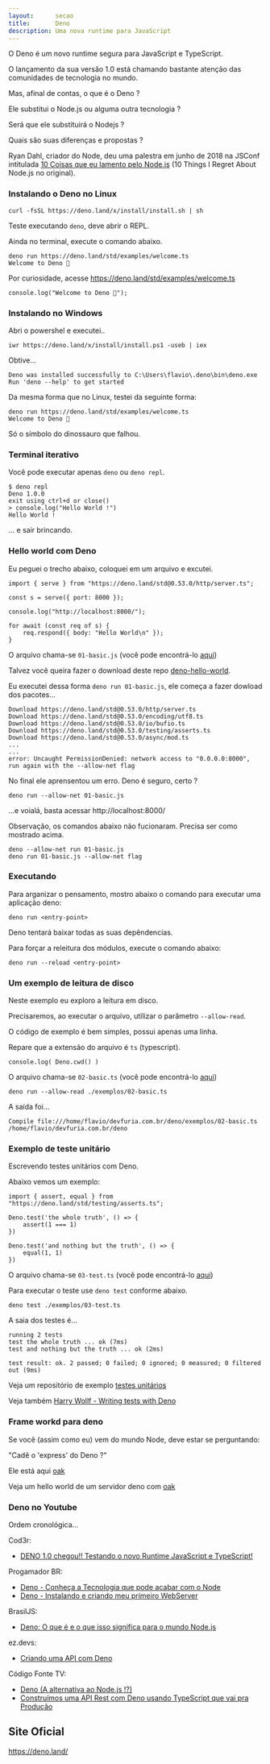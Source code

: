 ```yaml
---
layout:      secao
title:       Deno
description: Uma nova runtime para JavaScript
---
```


O Deno é um novo runtime segura para JavaScript e TypeScript.

O lançamento da sua versão 1.0 está chamando bastante atenção das comunidades de tecnologia no mundo.

Mas, afinal de contas, o que é o Deno ?

Ele substitui o Node.js ou alguma outra tecnologia ?

Será que ele substituirá o Nodejs ?

Quais são suas diferenças e propostas ?

Ryan Dahl, criador do Node, deu uma palestra em junho de 2018 na JSConf intitulada
[10 Coisas que eu lamento pelo Node.js](https://www.youtube.com/watch?v=M3BM9TB-8yA)
(10 Things I Regret About Node.js no original).



### Instalando o Deno no Linux

    curl -fsSL https://deno.land/x/install/install.sh | sh

Teste executando `deno`, deve abrir o REPL.

Ainda no terminal, execute o comando abaixo.

    deno run https://deno.land/std/examples/welcome.ts
    Welcome to Deno 🦕

Por curiosidade, acesse https://deno.land/std/examples/welcome.ts

    console.log("Welcome to Deno 🦕");



### Instalando no Windows

Abri o powershel e executei..

    iwr https://deno.land/x/install/install.ps1 -useb | iex

Obtive...

    Deno was installed successfully to C:\Users\flavio\.deno\bin\deno.exe
    Run 'deno --help' to get started

Da mesma forma que no Linux, testei da seguinte forma:

    deno run https://deno.land/std/examples/welcome.ts
    Welcome to Deno 🦕

Só o símbolo do dinossauro que falhou.


### Terminal iterativo

Você pode executar apenas `deno` ou `deno repl`.

    $ deno repl
    Deno 1.0.0
    exit using ctrl+d or close()
    > console.log("Hello World !")
    Hello World !

... e sair brincando.


### Hello world com Deno

Eu peguei o trecho abaixo, coloquei em um arquivo e excutei.

    import { serve } from "https://deno.land/std@0.53.0/http/server.ts";

    const s = serve({ port: 8000 });

    console.log("http://localhost:8000/");

    for await (const req of s) {
        req.respond({ body: "Hello World\n" });
    }


O arquivo chama-se `01-basic.js` (você pode encontrá-lo [aqui](exemplos/01-basic.js))

Talvez você queira fazer o download deste repo [deno-hello-world](https://github.com/flaviomicheletti/deno-hello-world).

Eu executei dessa forma `deno run 01-basic.js`, ele começa a fazer dowload dos pacotes...

    Download https://deno.land/std@0.53.0/http/server.ts
    Download https://deno.land/std@0.53.0/encoding/utf8.ts
    Download https://deno.land/std@0.53.0/io/bufio.ts
    Download https://deno.land/std@0.53.0/testing/asserts.ts
    Download https://deno.land/std@0.53.0/async/mod.ts
    ...
    ...
    error: Uncaught PermissionDenied: network access to "0.0.0.0:8000", run again with the --allow-net flag

No final ele aprensentou um erro. Deno é seguro, certo ?

    deno run --allow-net 01-basic.js

...e voialá, basta acessar http://localhost:8000/

Observação, os comandos abaixo não fucionaram. Precisa ser como mostrado acima.

    deno --allow-net run 01-basic.js
    deno run 01-basic.js --allow-net flag


### Executando

Para arganizar o pensamento, mostro abaixo o comando para executar uma aplicação deno:

    deno run <entry-point>

Deno tentará baixar todas as suas depêndencias.

Para forçar a releitura dos módulos, execute o comando abaixo:

    deno run --reload <entry-point>



### Um exemplo de leitura de disco

Neste exemplo eu exploro a leitura em disco.

Precisaremos, ao executar o arquivo, utilizar o parâmetro `--allow-read`.

O código de exemplo é bem simples, possui apenas uma linha.

Repare que a extensão do arquivo é `ts` (typescript).

    console.log( Deno.cwd() )

O arquivo chama-se `02-basic.ts` (você pode encontrá-lo [aqui](exemplos/02-basic.ts))

    deno run --allow-read ./exemplos/02-basic.ts

A saída foi...

    Compile file:///home/flavio/devfuria.com.br/deno/exemplos/02-basic.ts
    /home/flavio/devfuria.com.br/deno



### Exemplo de teste unitário

Escrevendo testes unitários com Deno.

Abaixo vemos um exemplo:

    import { assert, equal } from "https://deno.land/std/testing/asserts.ts";

    Deno.test('the whole truth', () => {
        assert(1 === 1)
    })

    Deno.test('and nothing but the truth', () => {
        equal(1, 1)
    })

O arquivo chama-se `03-test.ts` (você pode encontrá-lo [aqui](exemplos/03-test.ts))

Para executar o teste use `deno test` conforme abaixo.

    deno test ./exemplos/03-test.ts

A saia dos testes é...

    running 2 tests
    test the whole truth ... ok (7ms)
    test and nothing but the truth ... ok (2ms)

    test result: ok. 2 passed; 0 failed; 0 ignored; 0 measured; 0 filtered out (9ms)


Veja um repositório de exemplo [testes unitários](https://github.com/flaviomicheletti/deno-unit-test)

Veja também [Harry Wollf - Writing tests with Deno](https://youtu.be/z06ggoeNnrk)



### Frame workd para deno

Se você (assim como eu) vem do mundo Node, deve estar se perguntando:

"Cadê o 'express' do Deno ?"

Ele está aqui [oak](https://oakserver.github.io/oak/)

Veja um hello world de um servidor deno com [oak](https://github.com/flaviomicheletti/deno-oak-getting-started)



### Deno no Youtube

Ordem cronológica...

Cod3r:

- [DENO 1.0 chegou!! Testando o novo Runtime JavaScript e TypeScript!](https://youtu.be/cvF9fdWYy-4)

Progamador BR:

- [Deno - Conheça a Tecnologia que pode acabar com o Node](https://youtu.be/wQ93SqugjTw)
- [Deno - Instalando e criando meu primeiro WebServer](https://youtu.be/ckwk4VdxV34)

BrasilJS:

- [Deno: O que é e o que isso significa para o mundo Node.js](https://youtu.be/8lvOkqj4_W0)

ez.devs:

- [Criando uma API com Deno](https://youtu.be/aOtN5qdm7jY)

Código Fonte TV:

- [Deno (A alternativa ao Node.js !?)](https://youtu.be/fVoH6rFU6zw)
- [Construímos uma API Rest com Deno usando TypeScript que vai pra Produção](https://youtu.be/ThDTt_wd2Y4)


## Site Oficial

https://deno.land/

